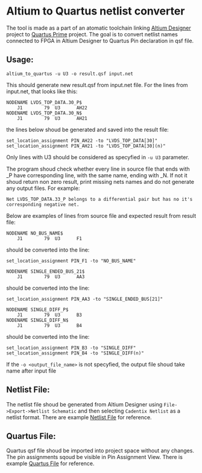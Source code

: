 Altium to Quartus netlist converter
===================================

The tool is made as a part of an atomatic toolchain linking [Altium Designer](https://www.altium.com/) project to [Quartus Prime](https://www.intel.pl/content/www/pl/pl/software/programmable/quartus-prime/overview.html) project. The goal is to convert netlist names connected to FPGA in Altium Designer to Quartus Pin declaration in qsf file.

## Usage:

`altium_to_quartus -u U3 -o result.qsf input.net` 

This should generate new result.qsf from input.net file. For the lines from input.net, that looks like this:

```
NODENAME LVDS_TOP_DATA.30_P$
    J1        79  U3      AH22
NODENAME LVDS_TOP_DATA.30_N$
    J1        79  U3      AH21
```

the lines below shoud be generated and saved into the result file:

```
set_location_assignment PIN_AH22 -to "LVDS_TOP_DATA[30]"
set_location_assignment PIN_AH21 -to "LVDS_TOP_DATA[30](n)"
```

Only lines with U3 should be considered as specyfied in `-u U3` parameter. 

The program shoud check whether every line in source file that ends with _P have corresponding line, with the same name, ending with _N. If not it shoud return non zero result, print missing nets names and do not generate any output files. For example:

```
Net LVDS_TOP_DATA.33_P belongs to a differential pair but has no it's corresponding negative net.
```
Below are examples of lines from source file and expected result from result file:

```
NODENAME NO_BUS_NAME$
    J1        79  U3      F1
```

should be converted into the line:

```
set_location_assignment PIN_F1 -to "NO_BUS_NAME"
```

```
NODENAME SINGLE_ENDED_BUS_21$
    J1        79  U3      AA3
```

should be converted into the line:

```
set_location_assignment PIN_AA3 -to "SINGLE_ENDED_BUS[21]"
```

```
NODENAME SINGLE_DIFF_P$
    J1        79  U3      B3
NODENAME SINGLE_DIFF_N$
    J1        79  U3      B4
```

should be converted into the line:

```
set_location_assignment PIN_B3 -to "SINGLE_DIFF"
set_location_assignment PIN_B4 -to "SINGLE_DIFF(n)"
```

If the `-o <output_file_name>` is not specyfied, the output file shoud take name after input file

## Netlist File:

The netlist file shoud be generated from Altium Designer using `File->Export->Netlist Schematic` and then selecting `Cadentix Netlist` as a netlist format. There are example [Netlist File](doc/input.net) for reference.

## Quartus File:

Quartus qsf file shoud be imported into project space without any changes. The pin assignments sqoud be visible in Pin Assignment View. There is example [Quartus File](doc/result.qsf) for reference.